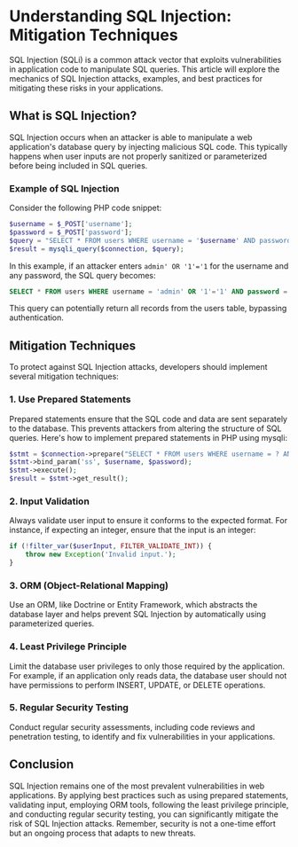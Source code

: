 # Understanding SQL Injection: Mitigation Techniques

SQL Injection (SQLi) is a common attack vector that exploits vulnerabilities in application code to manipulate SQL queries. This article will explore the mechanics of SQL Injection attacks, examples, and best practices for mitigating these risks in your applications.

## What is SQL Injection?

SQL Injection occurs when an attacker is able to manipulate a web application's database query by injecting malicious SQL code. This typically happens when user inputs are not properly sanitized or parameterized before being included in SQL queries.

### Example of SQL Injection

Consider the following PHP code snippet:

```php
$username = $_POST['username'];
$password = $_POST['password'];
$query = "SELECT * FROM users WHERE username = '$username' AND password = '$password'";
$result = mysqli_query($connection, $query);
```

In this example, if an attacker enters `admin' OR '1'='1` for the username and any password, the SQL query becomes:

```sql
SELECT * FROM users WHERE username = 'admin' OR '1'='1' AND password = 'any_password'
```

This query can potentially return all records from the users table, bypassing authentication.

## Mitigation Techniques

To protect against SQL Injection attacks, developers should implement several mitigation techniques:

### 1. Use Prepared Statements

Prepared statements ensure that the SQL code and data are sent separately to the database. This prevents attackers from altering the structure of SQL queries. Here's how to implement prepared statements in PHP using mysqli:

```php
$stmt = $connection->prepare("SELECT * FROM users WHERE username = ? AND password = ?");
$stmt->bind_param('ss', $username, $password);
$stmt->execute();
$result = $stmt->get_result();
```

### 2. Input Validation

Always validate user input to ensure it conforms to the expected format. For instance, if expecting an integer, ensure that the input is an integer:

```php
if (!filter_var($userInput, FILTER_VALIDATE_INT)) {
    throw new Exception('Invalid input.');
}
```

### 3. ORM (Object-Relational Mapping)

Use an ORM, like Doctrine or Entity Framework, which abstracts the database layer and helps prevent SQL Injection by automatically using parameterized queries.

### 4. Least Privilege Principle

Limit the database user privileges to only those required by the application. For example, if an application only reads data, the database user should not have permissions to perform INSERT, UPDATE, or DELETE operations.

### 5. Regular Security Testing

Conduct regular security assessments, including code reviews and penetration testing, to identify and fix vulnerabilities in your applications.

## Conclusion

SQL Injection remains one of the most prevalent vulnerabilities in web applications. By applying best practices such as using prepared statements, validating input, employing ORM tools, following the least privilege principle, and conducting regular security testing, you can significantly mitigate the risk of SQL Injection attacks. Remember, security is not a one-time effort but an ongoing process that adapts to new threats.
